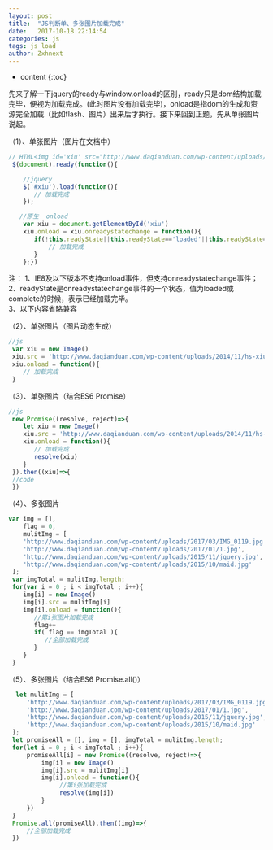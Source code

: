 ```yaml
---
layout: post
title:  "JS判断单、多张图片加载完成"
date:   2017-10-18 22:14:54
categories: js
tags: js load
author: Zxhnext
---
```


* content
{:toc}

先来了解一下jquery的ready与window.onload的区别，ready只是dom结构加载完毕，便视为加载完成。(此时图片没有加载完毕)，onload是指dom的生成和资源完全加载（比如flash、图片）出来后才执行。接下来回到正题，先从单张图片说起。



（1）、单张图片（图片在文档中）
```javascript
// HTML<img id='xiu' src="http://www.daqianduan.com/wp-content/uploads/2014/11/hs-xiu.jpg">  //js
 $(document).ready(function(){

    //jquery
    $('#xiu').load(function(){
       // 加载完成 
    });

   //原生  onload
    var xiu = document.getElementById('xiu')
    xiu.onload = xiu.onreadystatechange = function(){
       if(!this.readyState||this.readyState=='loaded'||this.readyState=='complete'){
           // 加载完成 
       }
    };})
```
注：
1、IE8及以下版本不支持onload事件，但支持onreadystatechange事件；  
2、readyState是onreadystatechange事件的一个状态，值为loaded或complete的时候，表示已经加载完毕。  
3、以下内容省略兼容

（2）、单张图片（图片动态生成）
```js
//js
 var xiu = new Image()
 xiu.src = 'http://www.daqianduan.com/wp-content/uploads/2014/11/hs-xiu.jpg'
 xiu.onload = function(){
    // 加载完成 
 }
```
（3）、单张图片（结合ES6 Promise）
```js
//js
 new Promise((resolve, reject)=>{
    let xiu = new Image()
    xiu.src = 'http://www.daqianduan.com/wp-content/uploads/2014/11/hs-xiu.jpg'
    xiu.onload = function(){
       // 加载完成 
       resolve(xiu)
    }
 }).then((xiu)=>{
 //code
 })
```
（4）、多张图片
```js
var img = [],  
    flag = 0, 
    mulitImg = [
    'http://www.daqianduan.com/wp-content/uploads/2017/03/IMG_0119.jpg',
    'http://www.daqianduan.com/wp-content/uploads/2017/01/1.jpg',
    'http://www.daqianduan.com/wp-content/uploads/2015/11/jquery.jpg',
    'http://www.daqianduan.com/wp-content/uploads/2015/10/maid.jpg'
 ];
 var imgTotal = mulitImg.length;
 for(var i = 0 ; i < imgTotal ; i++){
    img[i] = new Image()
    img[i].src = mulitImg[i]
    img[i].onload = function(){
       //第i张图片加载完成
       flag++
       if( flag == imgTotal ){
          //全部加载完成
       }
    }
 }
```
（5）、多张图片（结合ES6 Promise.all()）
```js
  let mulitImg = [
     'http://www.daqianduan.com/wp-content/uploads/2017/03/IMG_0119.jpg',
     'http://www.daqianduan.com/wp-content/uploads/2017/01/1.jpg',
     'http://www.daqianduan.com/wp-content/uploads/2015/11/jquery.jpg',
     'http://www.daqianduan.com/wp-content/uploads/2015/10/maid.jpg'
 ];
 let promiseAll = [], img = [], imgTotal = mulitImg.length;
 for(let i = 0 ; i < imgTotal ; i++){
     promiseAll[i] = new Promise((resolve, reject)=>{
         img[i] = new Image()
         img[i].src = mulitImg[i]
         img[i].onload = function(){
              //第i张加载完成
              resolve(img[i])
         }
     })
 }
 Promise.all(promiseAll).then((img)=>{
     //全部加载完成
 })
```
